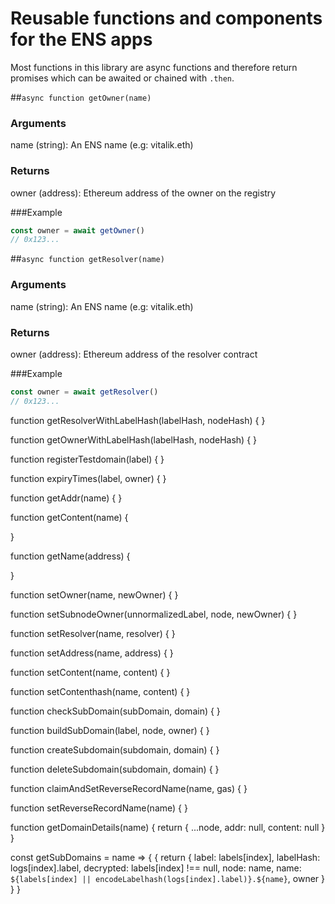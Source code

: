 # Reusable functions and components for the ENS apps

Most functions in this library are async functions and therefore return promises which can be awaited or chained with `.then`.

##`async function getOwner(name)`

### Arguments

name (string): An ENS name (e.g: vitalik.eth)

### Returns

owner (address): Ethereum address of the owner on the registry

###Example

```js
const owner = await getOwner()
// 0x123...
```

##`async function getResolver(name)`

### Arguments

name (string): An ENS name (e.g: vitalik.eth)

### Returns

owner (address): Ethereum address of the resolver contract

###Example

```js
const owner = await getResolver()
// 0x123...
```

function getResolverWithLabelHash(labelHash, nodeHash) {
}

function getOwnerWithLabelHash(labelHash, nodeHash) {
}

function registerTestdomain(label) {
}

function expiryTimes(label, owner) {
}

function getAddr(name) {
}

function getContent(name) {

}

function getName(address) {

}

function setOwner(name, newOwner) {
}

function setSubnodeOwner(unnormalizedLabel, node, newOwner) {
}

function setResolver(name, resolver) {
}

function setAddress(name, address) {
}

function setContent(name, content) {
}

function setContenthash(name, content) {
}

function checkSubDomain(subDomain, domain) {
}

function buildSubDomain(label, node, owner) {
}

function createSubdomain(subdomain, domain) {
}

function deleteSubdomain(subdomain, domain) {
}

function claimAndSetReverseRecordName(name, gas) {
}

function setReverseRecordName(name) {
}

function getDomainDetails(name) {
return {
...node,
addr: null,
content: null
}
}

const getSubDomains = name => {
{
return {
label: labels[index],
labelHash: logs[index].label,
decrypted: labels[index] !== null,
node: name,
name: `${labels[index] || encodeLabelhash(logs[index].label)}.${name}`,
owner
}
}
}
